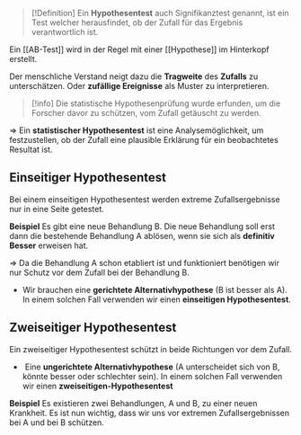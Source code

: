 >[!Definition]
>Ein **Hypothesentest** auch Signifikanztest genannt, ist ein Test welcher herausfindet, ob der Zufall für das Ergebnis verantwortlich ist.

Ein [[AB-Test]] wird in der Regel mit einer [[Hypothese]] im Hinterkopf erstellt.

Der menschliche Verstand neigt dazu die **Tragweite** des **Zufalls** zu unterschätzen. Oder **zufällige Ereignisse** als Muster zu interpretieren.

>[!info]
>Die statistische Hypothesenprüfung wurde erfunden, um die Forscher davor zu schützen, vom Zufall getäuscht zu werden.


=> Ein **statistischer Hypothesentest** ist eine Analysemöglichkeit, um festzustellen, ob der Zufall eine plausible Erklärung für ein beobachtetes Resultat ist.

## Einseitiger Hypothesentest
Bei einem einseitigen Hypothesentest werden extreme Zufallsergebnisse nur in eine Seite getestet.

**Beispiel**
Es gibt eine neue Behandlung B. Die neue Behandlung soll erst dann die bestehende Behandlung A ablösen, wenn sie sich als **definitiv Besser** erweisen hat.

=> Da die Behandlung A schon etabliert ist und funktioniert benötigen wir nur Schutz vor dem Zufall bei der Behandlung B.

- Wir brauchen eine **gerichtete Alternativhypothese** (B ist besser als A). In einem solchen Fall verwenden wir einen **einseitigen Hypothesentest**.

## Zweiseitiger Hypothesentest
Ein zweiseitiger Hypothesentest schützt in beide Richtungen vor dem Zufall.

-  Eine **ungerichtete Alternativhypothese** (A unterscheidet sich von B, könnte besser oder schlechter sein). In einem solchen Fall verwenden wir einen **zweiseitigen-Hypothesentest**

**Beispiel**
Es existieren zwei Behandlungen, A und B, zu einer neuen Krankheit. Es ist nun wichtig, dass wir uns vor extremen Zufallsergebnissen bei A und bei B schützen.